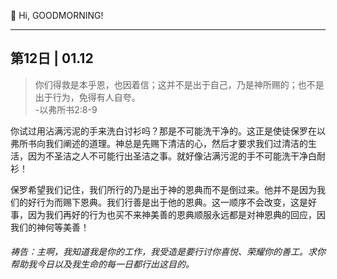 👋 Hi, GOODMORNING!

* * *

## 第12日 | 01.12

> 你们得救是本乎恩，也因着信；这并不是出于自己，乃是神所赐的；也不是出于行为，免得有人自夸。  
> -以弗所书2:8-9

你试过用沾满污泥的手来洗白讨衫吗？那是不可能洗干净的。这正是使徒保罗在以弗所书向我们阐述的道理。神总是先赐下清洁的心，然后才要求我们过清洁的生活，因为不圣洁之人不可能行出圣洁之事。就好像沾满污泥的手不可能洗干净白耐衫！

保罗希望我们记住，我们所行的乃是出于神的恩典而不是倒过来。他并不是因为我们的好行为而赐下恩典。我们行善是出于他的恩典。这一顺序不会改变，这是好事，因为我们再好的行为也买不来神美善的恩典顺服永远都是对神恩典的回应，因我们的神何等美善！

###### 祷告：主啊，我知道我是你的工作，我受造是要行讨你喜悦、荣耀你的善工。求你帮助我今日以及我生命的每一日都行出这目的。

